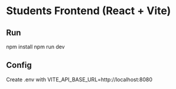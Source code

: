 # Students Frontend (React + Vite)

## Run
npm install
npm run dev

## Config
Create .env with VITE_API_BASE_URL=http://localhost:8080
